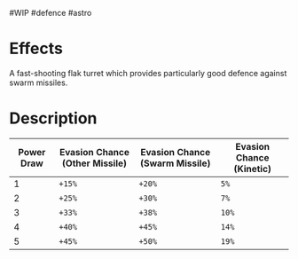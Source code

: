 #WIP #defence #astro

# Effects

A fast-shooting flak turret which provides particularly good defence against swarm missiles.

# Description

| Power Draw | Evasion Chance (Other Missile) | Evasion Chance (Swarm Missile) | Evasion Chance (Kinetic) |
| -----------|------------------------------------|--------------------------------|--------------------------|
| 1 | `+15%` | `+20%` | `5%` |
| 2 | `+25%` | `+30%` | `7%` |
| 3 | `+33%` | `+38%` | `10%` |
| 4 | `+40%` | `+45%` | `14%` |
| 5 | `+45%` | `+50%` | `19%` |